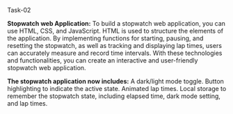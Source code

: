 Task-02

**Stopwatch web Application:**
To build a stopwatch web application, you can use HTML, CSS, and JavaScript. 
HTML is used to structure the elements of the application. 
By implementing functions for starting, pausing, and resetting the stopwatch, as well as tracking and displaying lap times, users can accurately measure and record time intervals. 
With these technologies and functionalities, you can create an interactive and user-friendly stopwatch web application.

**The stopwatch application now includes:**
A dark/light mode toggle.
Button highlighting to indicate the active state.
Animated lap times.
Local storage to remember the stopwatch state, including elapsed time, dark mode setting, and lap times.
